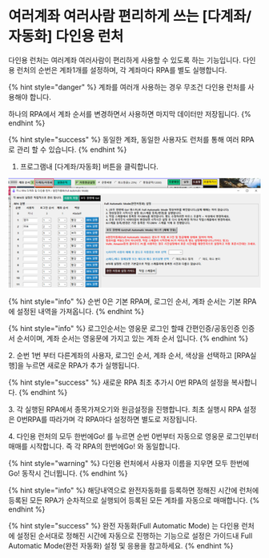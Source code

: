 # 여러계좌 여러사람 편리하게 쓰는 \[다계좌/자동화] 다인용 런처

​다인용 런처는 여러계좌 여러사람이 편리하게 사용할 수 있도록 하는 기능입니다. 다인용 런처의 순번은 계좌1개를 설정하며, 각 계좌마다 RPA를 별도 실행합니다.

{% hint style="danger" %}
계좌를 여러개 사용하는 경우 무조건 다인용 런처를 사용해야 합니다.

하나의 RPA에서 계좌 순서를 변경하면서 사용하면 마지막 데이터만 저장됩니다.
{% endhint %}

{% hint style="success" %}
동일한 계좌, 동일한 사용자도 런처를 통해 여러 RPA로 관리 할 수 있습니다.
{% endhint %}

1. 프로그램내 \[다계좌/자동화] 버튼을 클릭합니다.

![](<.gitbook/assets/image (104) (1).png>)

{% hint style="info" %}
순번 0은 기본 RPA며, 로그인 순서, 계좌 순서는 기본 RPA에 설정된 내역을 가져옵니다.&#x20;
{% endhint %}

{% hint style="info" %}
로그인순서는 영웅문 로그인 할때 간편인증/공동인증 인증서 순서이며, 계좌 순서는 영웅문에 가지고 있는 계좌 순서 입니다.
{% endhint %}

2\. 순번 1번 부터 다른계좌의 사용자, 로그인 순서, 계좌 순서, 색상을 선택하고 \[RPA실행]을 누르면 새로운 RPA가 추가 실행됩니다.

{% hint style="success" %}
새로운 RPA 최초 추가시 0번 RPA의 설정을 복사합니다.
{% endhint %}



3\. 각 실행된 RPA에서 종목가져오기와 원금설정을 진행합니다. 최초 실행시 RPA 설정은 0번RPA를 따라가며 각 RPA마다 설정하면 별도로 저장됩니다.



4\. 다인용 런처의 모두 한번에Go! 를 누르면 순번 0번부터 자동으로 영웅문 로그인부터 매매를 시작합니다. 즉 각 RPA의 한번에Go! 와 동일합니다.

{% hint style="warning" %}
다인용 런처에서 사용자 이름을 지우면 모두 한번에 Go! 동작시 건너뜁니다.
{% endhint %}

{% hint style="info" %}
해당내역으로 완전자동화를 등록하면 정해진 시간에 런처에 등록된 모든 RPA가 순차적으로 실행되어 등록된 모든 계좌를 자동으로 매매합니다.
{% endhint %}

{% hint style="success" %}
완전 자동화(Full Automatic Mode) 는 다인용 런처에 설정된 순서대로 정해진 시간에 자동으로 진행하는 기능으로 설정은 가이드내 Full Automatic Mode(완전 자동화) 설정 및 응용을 참고하세요.
{% endhint %}

